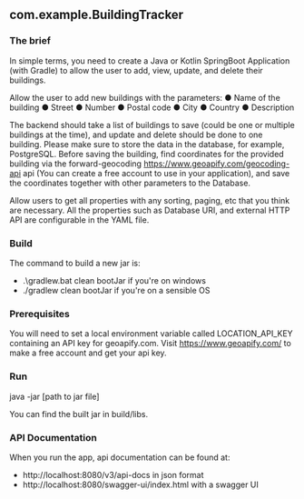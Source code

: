 ## com.example.BuildingTracker

### The brief
In simple terms, you need to create a Java or Kotlin SpringBoot Application (with
Gradle) to allow the user to add, view, update, and delete their buildings.


Allow the user to add new buildings with the parameters:
● Name of the building
● Street
● Number
● Postal code
● City
● Country
● Description


The backend should take a list of buildings to save (could be one or multiple
buildings at the time), and update and delete should be done to one building.
Please make sure to store the data in the database, for example, PostgreSQL.
Before saving the building, find coordinates for the provided building via the
forward-geocoding https://www.geoapify.com/geocoding-api api (You can create a
free account to use in your application), and save the coordinates together with other
parameters to the Database.


Allow users to get all properties with any sorting, paging, etc that you think are
necessary. All the properties such as Database URI, and external HTTP API are
configurable in the YAML file.


### Build
The command to build a new jar is:
- .\gradlew.bat clean bootJar if you're on windows
- ./gradlew clean bootJar if you're on a sensible OS

### Prerequisites
You will need to set a local environment variable called LOCATION_API_KEY containing an API key for geoapify.com.
Visit https://www.geoapify.com/ to make a free account and get your api key.

### Run 
java -jar [path to jar file]

You can find the built jar in build/libs.

### API Documentation
When you run the app, api documentation can be found at:
- http://localhost:8080/v3/api-docs in json format
- http://localhost:8080/swagger-ui/index.html with a swagger UI
